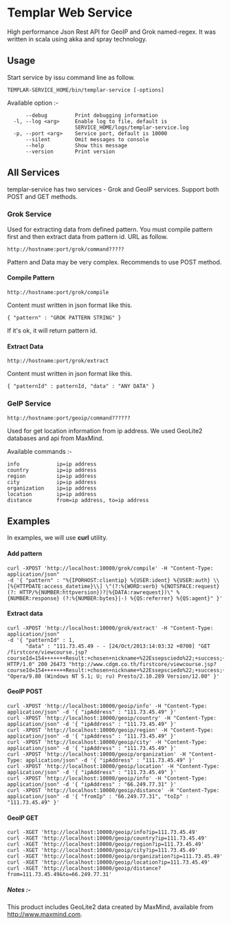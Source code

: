 # Templar Web Service

High performance Json Rest API for GeoIP and Grok named-regex.
It was written in scala using akka and spray technology.

## Usage
Start service by issu command line as follow.

    TEMPLAR-SERVICE_HOME/bin/templar-service [-options]

Available option :-

          --debug         Print debugging information
      -l, --log <arg>     Enable log to file, default is
                          SERVICE_HOME/logs/templar-service.log
      -p, --port <arg>    Service port, default is 10000
          --silent        Omit messages to console
          --help          Show this message
          --version       Print version

## All Services

templar-service has two services - Grok and GeoIP services.
Support both POST and GET methods.

### Grok Service

Used for extracting data from defined pattern. You must compile pattern first and then
extract data from pattern id. URL as follow.

    http://hostname:port/grok/command?????

Pattern and Data may be very complex. Recommends to use POST method.

#### Compile Pattern

    http://hostname:port/grok/compile
   
Content must written in json format like this.

    { "pattern" : "GROK PATTERN STRING" }
     
If it's ok, it will return pattern id.

#### Extract Data

    http://hostname:port/grok/extract

Content must written in json format like this.

    { "patternId" : patternId, "data" : "ANY DATA" }

### GeIP Service

    http://hostname:port/geoip/command??????

Used for get location information from ip address. We used GeoLite2 databases and api from MaxMind.

Available commands :-

    info            ip=ip address
    country         ip=ip address
    region          ip=ip address
    city            ip=ip address
    organization    ip=ip address
    location        ip=ip address
    distance        from=ip address, to=ip address

## Examples
In examples, we will use **curl** utility.

#### Add pattern

    curl -XPOST 'http://localhost:10000/grok/compile' -H "Content-Type: application/json" 
    -d '{ "pattern" : "%{IPORHOST:clientip} %{USER:ident} %{USER:auth} \\[%{HTTPDATE:access_datetime}\\] \"(?:%{WORD:verb} %{NOTSPACE:request}(?: HTTP/%{NUMBER:httpversion})?|%{DATA:rawrequest})\" %{NUMBER:response} (?:%{NUMBER:bytes}|-) %{QS:referrer} %{QS:agent}" }'

#### Extract data
    
    curl -XPOST 'http://localhost:10000/grok/extract' -H "Content-Type: application/json" 
    -d '{ "patternId" : 1,
          "data" : "111.73.45.49 - - [24/Oct/2013:14:03:32 +0700] "GET /firstcore/viewcourse.jsp?courseId=154+++++++Result:+chosen+nickname+%22Essepsciedo%22;+success;+Result:+chosen+nickname+%22tisteteEbra%22;+success; HTTP/1.0" 200 26473 "http://www.cdgm.co.th/firstcore/viewcourse.jsp?courseId=154+++++++Result:+chosen+nickname+%22Essepsciedo%22;+success;+Result:+chosen+nickname+%22tisteteEbra%22;+success;" "Opera/9.80 (Windows NT 5.1; U; ru) Presto/2.10.289 Version/12.00" }'

#### GeoIP POST

    curl -XPOST 'http://localhost:10000/geoip/info' -H "Content-Type: application/json" -d '{ "ipAddress" : "111.73.45.49" }'
    curl -XPOST 'http://localhost:10000/geoip/country' -H "Content-Type: application/json" -d '{ "ipAddress" : "111.73.45.49" }'
    curl -XPOST 'http://localhost:10000/geoip/region' -H "Content-Type: application/json" -d '{ "ipAddress" : "111.73.45.49" }'
    curl -XPOST 'http://localhost:10000/geoip/city' -H "Content-Type: application/json" -d '{ "ipAddress" : "111.73.45.49" }'
    curl -XPOST 'http://localhost:10000/geoip/organization' -H "Content-Type: application/json" -d '{ "ipAddress" : "111.73.45.49" }'
    curl -XPOST 'http://localhost:10000/geoip/location' -H "Content-Type: application/json" -d '{ "ipAddress" : "111.73.45.49" }'
    curl -XPOST 'http://localhost:10000/geoip/info' -H "Content-Type: application/json" -d '{ "ipAddress" : "66.249.77.31" }'
    curl -XPOST 'http://localhost:10000/geoip/distance' -H "Content-Type: application/json" -d '{ "fromIp" : "66.249.77.31", "toIp" : "111.73.45.49" }'

#### GeoIP GET

    curl -XGET 'http://localhost:10000/geoip/info?ip=111.73.45.49'
    curl -XGET 'http://localhost:10000/geoip/country?ip=111.73.45.49'
    curl -XGET 'http://localhost:10000/geoip/region?ip=111.73.45.49'
    curl -XGET 'http://localhost:10000/geoip/city?ip=111.73.45.49'
    curl -XGET 'http://localhost:10000/geoip/organization?ip=111.73.45.49'
    curl -XGET 'http://localhost:10000/geoip/location?ip=111.73.45.49'
    curl -XGET 'http://localhost:10000/geoip/distance?from=111.73.45.49&to=66.249.77.31'

##### Notes :-
This product includes GeoLite2 data created by MaxMind, available from
<a href="http://www.maxmind.com">http://www.maxmind.com</a>.
